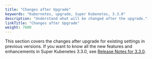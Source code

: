 ```yaml
---
title: "Changes after Upgrade"
keywords: "Kubernetes, upgrade, Super Kubenetes, 3.3.0"
description: "Understand what will be changed after the upgrade."
linkTitle: "Changes after Upgrade"
weight: 7600
---
```


This section covers the changes after upgrade for existing settings in previous versions. If you want to know all the new features and enhancements in Super Kubenetes 3.3.0, see [Release Notes for 3.3.0](../../../v3.3/release/release-v330/).


